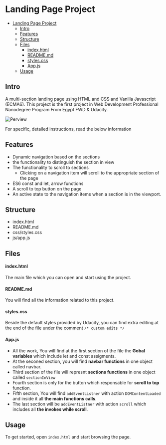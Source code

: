 # Landing Page Project

- [Landing Page Project](#landing-page-project)
  - [Intro](#intro)
  - [Features](#features)
  - [Structure](#structure)
  - [Files](#files)
      - [index.html](#indexhtml)
      - [README.md](#readmemd)
      - [styles.css](#stylescss)
      - [App.js](#appjs)
  - [Usage](#usage)

## Intro

A multi-section landing page using HTML and CSS and Vanilla Javascript (ECMA6). This project is the first project in Web Development Professional Nanodegree Program From Egypt FWD & Udacity.

![Perview](https://i.imgur.com/KyLhMb3.png)

For specific, detailed instructions, read the below information

## Features

- Dynamic navigation based on the sections
- the functionality to distinguish the section in view
- The functionality to scroll to sections
  - Clicking on a navigation item will scroll to the appropriate section of the page
- ES6 const and let, arrow functions
- A scroll to top button on the page
- An active state to the navigation items when a section is in the viewport.

## Structure

- index.html
- README.md
- css/styles.css
- js/app.js

## Files

#### index.html

The main file which you can open and start using the project.

#### README.md

You will find all the information related to this project.

#### styles.css

Beside the default styles provided by Udacity, you can find extra editing at the end of the file under the comment `/* custom edits */`

#### App.js

- All the work, You will find at the first section of the file the **Gobal variables** which include let and const assigments.
- At the seconed section, you will find **navbar functions** in one object called navbar.
- Third section of the file will represnt **sections functions** in one object called `sectionInView`
- Fourth section is only for the button which responsable for **scroll to top** function.
- Fifth section, You will find `addEventListner` with action `DOMContentLoaded` and inside it all **the main functions calls**.
- The last section will be `addEventListner` with action `scroll` which includes all **the invokes while scroll**.

## Usage

To get started, open `index.html` and start browsing the page.
